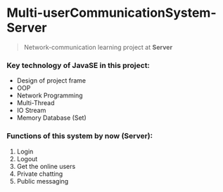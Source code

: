 # Multi-userCommunicationSystem-Server
> Network-communication learning project at **Server**
### Key technology of JavaSE in this project:
- Design of project frame
- OOP
- Network Programming
- Multi-Thread
- IO Stream
- Memory Database (Set)
### Functions of this system by now (Server):
1. Login
2. Logout
3. Get the online users
4. Private chatting
5. Public messaging